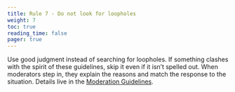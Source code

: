 ```yaml
---
title: Rule 7 - Do not look for loopholes
weight: 7
toc: true
reading_time: false
pager: true
---
```


Use good judgment instead of searching for loopholes. If something clashes with the spirit of these guidelines, skip it even if it isn’t spelled out. When moderators step in, they explain the reasons and match the response to the situation. Details live in the [Moderation Guidelines](/docs/policies/moderation-guidelines/).
